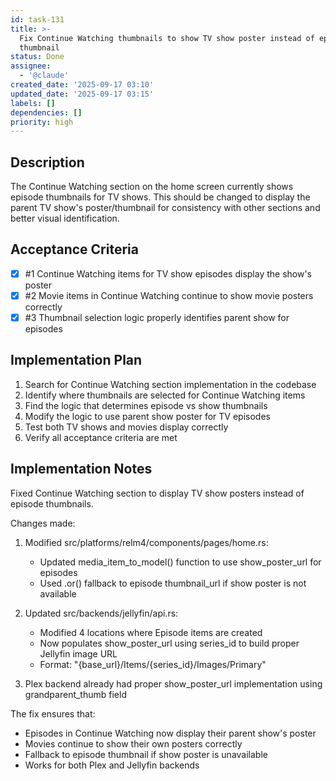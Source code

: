 ```yaml
---
id: task-131
title: >-
  Fix Continue Watching thumbnails to show TV show poster instead of episode
  thumbnail
status: Done
assignee:
  - '@claude'
created_date: '2025-09-17 03:10'
updated_date: '2025-09-17 03:15'
labels: []
dependencies: []
priority: high
---
```


## Description

The Continue Watching section on the home screen currently shows episode thumbnails for TV shows. This should be changed to display the parent TV show's poster/thumbnail for consistency with other sections and better visual identification.

## Acceptance Criteria
<!-- AC:BEGIN -->
- [x] #1 Continue Watching items for TV show episodes display the show's poster
- [x] #2 Movie items in Continue Watching continue to show movie posters correctly
- [x] #3 Thumbnail selection logic properly identifies parent show for episodes
<!-- AC:END -->


## Implementation Plan

1. Search for Continue Watching section implementation in the codebase
2. Identify where thumbnails are selected for Continue Watching items
3. Find the logic that determines episode vs show thumbnails
4. Modify the logic to use parent show poster for TV episodes
5. Test both TV shows and movies display correctly
6. Verify all acceptance criteria are met


## Implementation Notes

Fixed Continue Watching section to display TV show posters instead of episode thumbnails.

Changes made:
1. Modified src/platforms/relm4/components/pages/home.rs:
   - Updated media_item_to_model() function to use show_poster_url for episodes
   - Used .or() fallback to episode thumbnail_url if show poster is not available

2. Updated src/backends/jellyfin/api.rs:
   - Modified 4 locations where Episode items are created
   - Now populates show_poster_url using series_id to build proper Jellyfin image URL
   - Format: "{base_url}/Items/{series_id}/Images/Primary"

3. Plex backend already had proper show_poster_url implementation using grandparent_thumb field

The fix ensures that:
- Episodes in Continue Watching now display their parent show's poster
- Movies continue to show their own posters correctly
- Fallback to episode thumbnail if show poster is unavailable
- Works for both Plex and Jellyfin backends
